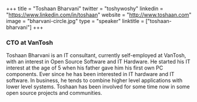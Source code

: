 +++
title = "Toshaan Bharvani"
twitter = "toshywoshy"
linkedin = "https://www.linkedin.com/in/toshaan"
website = "http://www.toshaan.com"
image = "bharvani-circle.jpg"
type = "speaker"
linktitle = ["toshaan-bharvani"]
+++

<h3>CTO at VanTosh</h3>

<p>Toshaan Bharvani is an IT consultant, currently self-employed at VanTosh, with an interest in Open Source Software and IT Hardware. He started his IT interest at the age of 5 when his father gave him his first own PC components. Ever since he has been interested in IT hardware and IT software. In business, he tends to combine higher level applications with lower level systems. Toshaan has been involved for some time now in some open source projects and communities.</p>